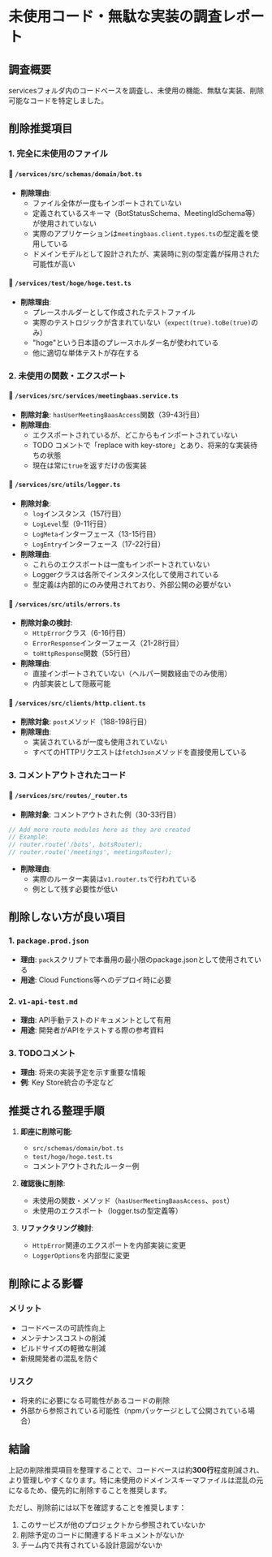 # 未使用コード・無駄な実装の調査レポート

## 調査概要

servicesフォルダ内のコードベースを調査し、未使用の機能、無駄な実装、削除可能なコードを特定しました。

## 削除推奨項目

### 1. 完全に未使用のファイル

#### 📁 `/services/src/schemas/domain/bot.ts`
- **削除理由**: 
  - ファイル全体が一度もインポートされていない
  - 定義されているスキーマ（BotStatusSchema、MeetingIdSchema等）が使用されていない
  - 実際のアプリケーションは`meetingbaas.client.types.ts`の型定義を使用している
  - ドメインモデルとして設計されたが、実装時に別の型定義が採用された可能性が高い

#### 📁 `/services/test/hoge/hoge.test.ts`
- **削除理由**:
  - プレースホルダーとして作成されたテストファイル
  - 実際のテストロジックが含まれていない（`expect(true).toBe(true)`のみ）
  - "hoge"という日本語のプレースホルダー名が使われている
  - 他に適切な単体テストが存在する

### 2. 未使用の関数・エクスポート

#### 🔧 `/services/src/services/meetingbaas.service.ts`
- **削除対象**: `hasUserMeetingBaasAccess`関数（39-43行目）
- **削除理由**:
  - エクスポートされているが、どこからもインポートされていない
  - TODO コメントで「replace with key-store」とあり、将来的な実装待ちの状態
  - 現在は常に`true`を返すだけの仮実装

#### 🔧 `/services/src/utils/logger.ts`
- **削除対象**: 
  - `log`インスタンス（157行目）
  - `LogLevel`型（9-11行目）
  - `LogMeta`インターフェース（13-15行目）
  - `LogEntry`インターフェース（17-22行目）
- **削除理由**:
  - これらのエクスポートは一度もインポートされていない
  - Loggerクラスは各所でインスタンス化して使用されている
  - 型定義は内部的にのみ使用されており、外部公開の必要がない

#### 🔧 `/services/src/utils/errors.ts`
- **削除対象の検討**: 
  - `HttpError`クラス（6-16行目）
  - `ErrorResponse`インターフェース（21-28行目）
  - `toHttpResponse`関数（55行目）
- **削除理由**:
  - 直接インポートされていない（ヘルパー関数経由でのみ使用）
  - 内部実装として隠蔽可能

#### 🔧 `/services/src/clients/http.client.ts`
- **削除対象**: `post`メソッド（188-198行目）
- **削除理由**:
  - 実装されているが一度も使用されていない
  - すべてのHTTPリクエストは`fetchJson`メソッドを直接使用している

### 3. コメントアウトされたコード

#### 📝 `/services/src/routes/_router.ts`
- **削除対象**: コメントアウトされた例（30-33行目）
```typescript
// Add more route modules here as they are created
// Example:
// router.route('/bots', botsRouter);
// router.route('/meetings', meetingsRouter);
```
- **削除理由**:
  - 実際のルーター実装は`v1.router.ts`で行われている
  - 例として残す必要性が低い

## 削除しない方が良い項目

### 1. `package.prod.json`
- **理由**: `pack`スクリプトで本番用の最小限のpackage.jsonとして使用されている
- **用途**: Cloud Functions等へのデプロイ時に必要

### 2. `v1-api-test.md`
- **理由**: API手動テストのドキュメントとして有用
- **用途**: 開発者がAPIをテストする際の参考資料

### 3. TODOコメント
- **理由**: 将来の実装予定を示す重要な情報
- **例**: Key Store統合の予定など

## 推奨される整理手順

1. **即座に削除可能**:
   - `src/schemas/domain/bot.ts`
   - `test/hoge/hoge.test.ts`
   - コメントアウトされたルーター例

2. **確認後に削除**:
   - 未使用の関数・メソッド（`hasUserMeetingBaasAccess`、`post`）
   - 未使用のエクスポート（logger.tsの型定義等）

3. **リファクタリング検討**:
   - `HttpError`関連のエクスポートを内部実装に変更
   - `LoggerOptions`を内部型に変更

## 削除による影響

### メリット
- コードベースの可読性向上
- メンテナンスコストの削減
- ビルドサイズの軽微な削減
- 新規開発者の混乱を防ぐ

### リスク
- 将来的に必要になる可能性があるコードの削除
- 外部から参照されている可能性（npmパッケージとして公開されている場合）

## 結論

上記の削除推奨項目を整理することで、コードベースは約**300行**程度削減され、より管理しやすくなります。特に未使用のドメインスキーマファイルは混乱の元になるため、優先的に削除することを推奨します。

ただし、削除前には以下を確認することを推奨します：
1. このサービスが他のプロジェクトから参照されていないか
2. 削除予定のコードに関連するドキュメントがないか
3. チーム内で共有されている設計意図がないか
